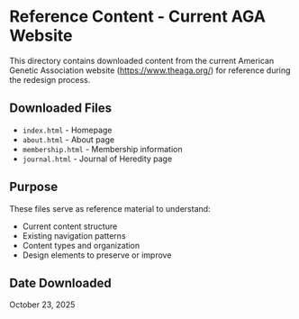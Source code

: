 # Reference Content - Current AGA Website

This directory contains downloaded content from the current American Genetic Association website (https://www.theaga.org/) for reference during the redesign process.

## Downloaded Files

- `index.html` - Homepage
- `about.html` - About page
- `membership.html` - Membership information
- `journal.html` - Journal of Heredity page

## Purpose

These files serve as reference material to understand:
- Current content structure
- Existing navigation patterns
- Content types and organization
- Design elements to preserve or improve

## Date Downloaded

October 23, 2025

